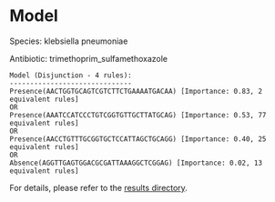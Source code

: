 
# Model

Species: klebsiella pneumoniae

Antibiotic: trimethoprim_sulfamethoxazole

```
Model (Disjunction - 4 rules):
------------------------------
Presence(AACTGGTGCAGTCGTCTTCTGAAAATGACAA) [Importance: 0.83, 2 equivalent rules]
OR
Presence(AAATCCATCCCTGTCGGTGTTGCTTATGCAG) [Importance: 0.53, 77 equivalent rules]
OR
Presence(AACCTGTTTGCGGTGCTCCATTAGCTGCAGG) [Importance: 0.40, 25 equivalent rules]
OR
Absence(AGGTTGAGTGGACGCGATTAAAGGCTCGGAG) [Importance: 0.02, 13 equivalent rules]

```

For details, please refer to the [results directory](../../../../../results/scm_b/klebsiella%20pneumoniae/trimethoprim_sulfamethoxazole/repeat_4/).

